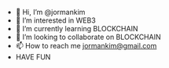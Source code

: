 - 👋 Hi, I’m @jormankim
- 👀 I’m interested in WEB3
- 🌱 I’m currently learning BLOCKCHAIN
- 💞️ I’m looking to collaborate on BLOCKCHAIN
- 📫 How to reach me jormankim@gmail.com
- HAVE FUN

<!---
jormankim/jormankim is a ✨ special ✨ repository because its `README.md` (this file) appears on your GitHub profile.
You can click the Preview link to take a look at your changes.
--->
